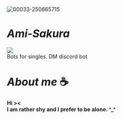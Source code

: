 ![00033-250665715](https://github.com/zedl3all/Ami-Sakura/assets/72595491/f1bc54b4-fdd0-4ac4-904a-9d67db02281c)

# <i> Ami-Sakura </i>
![](https://img.shields.io/badge/Discord-7289DA?style=for-the-badge&logo=discord&logoColor=white)<br> 
Bots for singles. DM discord bot
# <i> About me </i>☕️
<strong> Hi >< </strong> <br>
<b>I am rather shy and I prefer to be alone. ^_^ </b>
